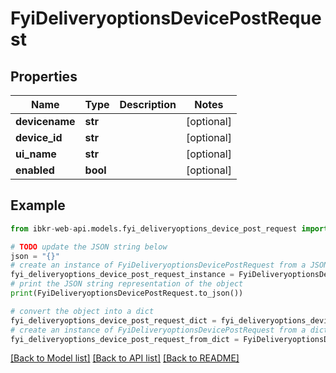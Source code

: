 # FyiDeliveryoptionsDevicePostRequest


## Properties

Name | Type | Description | Notes
------------ | ------------- | ------------- | -------------
**devicename** | **str** |  | [optional] 
**device_id** | **str** |  | [optional] 
**ui_name** | **str** |  | [optional] 
**enabled** | **bool** |  | [optional] 

## Example

```python
from ibkr-web-api.models.fyi_deliveryoptions_device_post_request import FyiDeliveryoptionsDevicePostRequest

# TODO update the JSON string below
json = "{}"
# create an instance of FyiDeliveryoptionsDevicePostRequest from a JSON string
fyi_deliveryoptions_device_post_request_instance = FyiDeliveryoptionsDevicePostRequest.from_json(json)
# print the JSON string representation of the object
print(FyiDeliveryoptionsDevicePostRequest.to_json())

# convert the object into a dict
fyi_deliveryoptions_device_post_request_dict = fyi_deliveryoptions_device_post_request_instance.to_dict()
# create an instance of FyiDeliveryoptionsDevicePostRequest from a dict
fyi_deliveryoptions_device_post_request_from_dict = FyiDeliveryoptionsDevicePostRequest.from_dict(fyi_deliveryoptions_device_post_request_dict)
```
[[Back to Model list]](../README.md#documentation-for-models) [[Back to API list]](../README.md#documentation-for-api-endpoints) [[Back to README]](../README.md)


